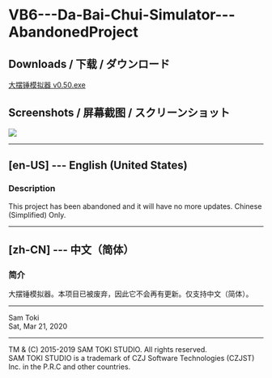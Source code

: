 # VB6---Da-Bai-Chui-Simulator---AbandonedProject

## Downloads / 下载 / ダウンロード

[大摆锤模拟器 v0.50.exe](https://raw.githubusercontent.com/SamToki/VB6---Timer-Plus-Lottery/master/%5B2%5D%20EXE/Timer%2BLottery%20v8.02.zip)

## Screenshots / 屏幕截图 / スクリーンショット

![](https://github.com/SamToki/VB6---Timer-Plus-Lottery/blob/master/%5B3%5D%20Screenshots/Screenshot%204%20-%20Settings.png)

-----

## [en-US] --- English (United States)

### Description

This project has been abandoned and it will have no more updates. Chinese (Simplified) Only.

-----

## [zh-CN] --- 中文（简体）

### 简介

大摆锤模拟器。本项目已被废弃，因此它不会再有更新。仅支持中文（简体）。

-----

Sam Toki<br>
Sat, Mar 21, 2020

-----

TM & (C) 2015-2019 SAM TOKI STUDIO. All rights reserved.<br>
SAM TOKI STUDIO is a trademark of CZJ Software Technologies (CZJST) Inc. in the P.R.C and other countries.
